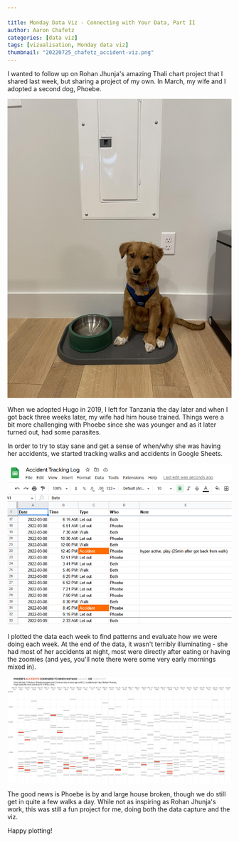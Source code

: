 ```yaml
---

title: Monday Data Viz - Connecting with Your Data, Part II
author: Aaron Chafetz
categories: [data viz]
tags: [vizualisation, Monday data viz]
thumbnail: "20220725_chafetz_accident-viz.png"
---
```


I wanted to follow up on Rohan Jhunja's amazing Thali chart project that I shared last week, but sharing a project of my own. In March, my wife and I adopted a second dog, Phoebe.

![picture of Phoebe as a puppy](/assets/images/posts/20220725_chafetz_phoebe.jpg)

When we adopted Hugo in 2019, I left for Tanzania the day later and when I got back three weeks later, my wife had him house trained. Things were a bit more challenging with Phoebe since she was younger and as it later turned out, had some parasites. 

In order to try to stay sane and get a sense of when/why she was having her accidents, we started tracking walks and accidents in Google Sheets.

![accident and walk tracking log by day, time, and type](/assets/images/posts/20220725_chafetz_accident-capture.png)

I plotted the data each week to find patterns and evaluate how we were doing each week. At the end of the data, it wasn't terribly illuminating - she had most of her accidents at night, most were directly after eating or having the zoomies (and yes, you'll note there were some very early mornings mixed in).

![accident and walk visualization](/assets/images/posts/20220725_chafetz_accident-viz.png)

The good news is Phoebe is by and large house broken, though we do still get in quite a few walks a day. While not as inspiring as Rohan Jhunja's work, this was still a fun project for me, doing both the data capture and the viz.

Happy plotting!